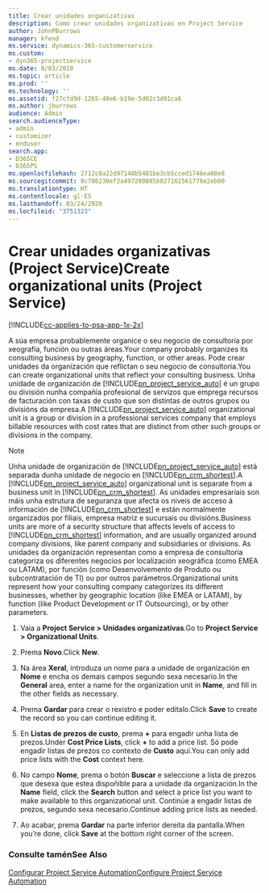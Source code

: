 ```yaml
---
title: Crear unidades organizativas
description: Como crear unidades organizativas en Project Service
author: JohnPBurrows
manager: kfend
ms.service: dynamics-365-customerservice
ms.custom:
- dyn365-projectservice
ms.date: 8/03/2018
ms.topic: article
ms.prod: ''
ms.technology: ''
ms.assetid: f27cfd9d-1265-40e6-b19e-5d02c3d91ca6
ms.author: jburrows
audience: Admin
search.audienceType:
- admin
- customizer
- enduser
search.app:
- D365CE
- D365PS
ms.openlocfilehash: 2712c8a22d97148b5481be3cb5cced1746ea08e8
ms.sourcegitcommit: 8c786230ef2a497280885b827162561776e2eb00
ms.translationtype: HT
ms.contentlocale: gl-ES
ms.lasthandoff: 03/24/2020
ms.locfileid: "3751323"
---
```

# <a name="create-organizational-units-project-service"></a><span data-ttu-id="7a297-103">Crear unidades organizativas (Project Service)</span><span class="sxs-lookup"><span data-stu-id="7a297-103">Create organizational units (Project Service)</span></span>

[!INCLUDE[cc-applies-to-psa-app-1x-2x](../includes/cc-applies-to-psa-app-1x-2x.md)]

<span data-ttu-id="7a297-104">A súa empresa probablemente organice o seu negocio de consultoría por xeografía, función ou outras áreas.</span><span class="sxs-lookup"><span data-stu-id="7a297-104">Your company probably organizes its consulting business by geography, function, or other areas.</span></span> <span data-ttu-id="7a297-105">Pode crear unidades da organización que reflictan o seu negocio de consultoría.</span><span class="sxs-lookup"><span data-stu-id="7a297-105">You can create organizational units that reflect your consulting business.</span></span> <span data-ttu-id="7a297-106">Unha unidade de organización de [!INCLUDE[pn_project_service_auto](../includes/pn-project-service-auto.md)] é un grupo ou división nunha compañía profesional de servizos que emprega recursos de facturación con taxas de custo que son distintas de outros grupos ou divisións da empresa.</span><span class="sxs-lookup"><span data-stu-id="7a297-106">A [!INCLUDE[pn_project_service_auto](../includes/pn-project-service-auto.md)] organizational unit is a group or division in a professional services company that employs billable resources with cost rates that are distinct from other such groups or divisions in the company.</span></span>  
  
> [!NOTE]
>  <span data-ttu-id="7a297-107">Unha unidade de organización de [!INCLUDE[pn_project_service_auto](../includes/pn-project-service-auto.md)] está separada dunha unidade de negocio en [!INCLUDE[pn_crm_shortest](../includes/pn-crm-shortest.md)].</span><span class="sxs-lookup"><span data-stu-id="7a297-107">A [!INCLUDE[pn_project_service_auto](../includes/pn-project-service-auto.md)] organizational unit is separate from a business unit in [!INCLUDE[pn_crm_shortest](../includes/pn-crm-shortest.md)].</span></span> <span data-ttu-id="7a297-108">As unidades empresariais son máis unha estrutura de seguranza que afecta os niveis de acceso á información de [!INCLUDE[pn_crm_shortest](../includes/pn-crm-shortest.md)] e están normalmente organizados por filiais, empresa matriz e sucursais ou divisións.</span><span class="sxs-lookup"><span data-stu-id="7a297-108">Business units are more of a security structure that affects levels of access to [!INCLUDE[pn_crm_shortest](../includes/pn-crm-shortest.md)] information, and are usually organized around company divisions, like parent company and subsidiaries or divisions.</span></span> <span data-ttu-id="7a297-109">As unidades da organización representan como a empresa de consultoría categoriza os diferentes negocios por localización xeográfica (como EMEA ou LATAM), por función (como Desenvolvemento de Produto ou subcontratación de TI) ou por outros parámetros.</span><span class="sxs-lookup"><span data-stu-id="7a297-109">Organizational units represent how your consulting company categorizes its different businesses, whether by geographic location (like EMEA or LATAM), by function (like Product Development or IT Outsourcing), or by other parameters.</span></span>  
  
1.  <span data-ttu-id="7a297-110">Vaia a **Project Service > Unidades organizativas**.</span><span class="sxs-lookup"><span data-stu-id="7a297-110">Go to **Project Service > Organizational Units**.</span></span>  
  
2.  <span data-ttu-id="7a297-111">Prema **Novo**.</span><span class="sxs-lookup"><span data-stu-id="7a297-111">Click **New**.</span></span>  
  
3.  <span data-ttu-id="7a297-112">Na área **Xeral**, introduza un nome para a unidade de organización en **Nome** e encha os demais campos segundo sexa necesario.</span><span class="sxs-lookup"><span data-stu-id="7a297-112">In the **General** area, enter a name for the organization unit in **Name**, and fill in the other fields as necessary.</span></span>  
  
4.  <span data-ttu-id="7a297-113">Prema **Gardar** para crear o rexistro e poder editalo.</span><span class="sxs-lookup"><span data-stu-id="7a297-113">Click **Save** to create the record so you can continue editing it.</span></span>  
  
5.  <span data-ttu-id="7a297-114">En **Listas de prezos de custo**, prema **+** para engadir unha lista de prezos.</span><span class="sxs-lookup"><span data-stu-id="7a297-114">Under **Cost Price Lists**, click **+** to add a price list.</span></span> <span data-ttu-id="7a297-115">Só pode engadir listas de prezos co contexto de **Custo** aquí.</span><span class="sxs-lookup"><span data-stu-id="7a297-115">You can only add price lists with the **Cost** context here.</span></span>  
  
6.  <span data-ttu-id="7a297-116">No campo **Nome**, prema o botón **Buscar** e seleccione a lista de prezos que desexa que estea dispoñible para a unidade da organización.</span><span class="sxs-lookup"><span data-stu-id="7a297-116">In the **Name** field, click the **Search** button and select a price list you want to make available to this organizational unit.</span></span> <span data-ttu-id="7a297-117">Continúe a engadir listas de prezos, segundo sexa necesario.</span><span class="sxs-lookup"><span data-stu-id="7a297-117">Continue adding price lists as needed.</span></span>  
  
7.  <span data-ttu-id="7a297-118">Ao acabar, prema **Gardar** na parte inferior dereita da pantalla.</span><span class="sxs-lookup"><span data-stu-id="7a297-118">When you’re done, click **Save** at the bottom right corner of the screen.</span></span>  
  
### <a name="see-also"></a><span data-ttu-id="7a297-119">Consulte tamén</span><span class="sxs-lookup"><span data-stu-id="7a297-119">See Also</span></span>  
 [<span data-ttu-id="7a297-120">Configurar Project Service Automation</span><span class="sxs-lookup"><span data-stu-id="7a297-120">Configure Project Service Automation</span></span>](../project-service/configure.md)
